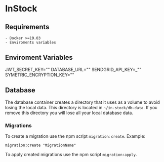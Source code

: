 # InStock

## Requirements

    - Docker >=19.03
    - Enviroments variables

## Enviroment Variables

JWT_SECRET_KEY=""
DATABASE_URL=""
SENDGRID_API_KEY=_""
SYMETRIC_ENCRYPTION_KEY=""

## Database

The database container creates a directory that it uses as a volume to avoid losing the local data. This directory is located in `~/in-stock/db-data`.
If you remove this directory you will lose all your local database data.

### Migrations

To create a migration use the npm script `migration:create`. Example:

`migration:create "MigrationName"`

To apply created migrations use the npm script `migration:apply`.